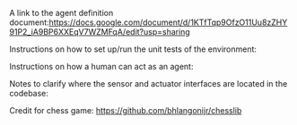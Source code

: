 A link to the agent definition document:https://docs.google.com/document/d/1KTfTqp9OfzO11Uu8zZHY91P2_iA9BP6XXEqV7WZMFqA/edit?usp=sharing

Instructions on how to set up/run the unit tests of the environment:

Instructions on how a human can act as an agent:

Notes to clarify where the sensor and actuator interfaces are located in the codebase:


Credit for chess game: 
https://github.com/bhlangonijr/chesslib
